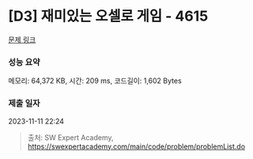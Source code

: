 # [D3] 재미있는 오셀로 게임 - 4615 

[문제 링크](https://swexpertacademy.com/main/code/problem/problemDetail.do?contestProbId=AWQmA4uK8ygDFAXj) 

### 성능 요약

메모리: 64,372 KB, 시간: 209 ms, 코드길이: 1,602 Bytes

### 제출 일자

2023-11-11 22:24



> 출처: SW Expert Academy, https://swexpertacademy.com/main/code/problem/problemList.do